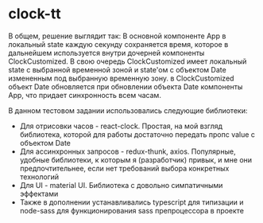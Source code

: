 # clock-tt

В общем, решение выглядит так: 
В основной компоненте App в локальный state каждую секунду сохраняется время, которое в дальнейшем используется внутри дочерней компоненты ClockCustomized. В свою очередь
ClockCustomized имеет локальный state с выбранной временной зоной и state'ом с объектом Date измененным под выбранную временную зону. в ClockCustomized объект Date 
обновляется при обновлении объекта Date компоненты App, что придает синхронность всем часам.

В данном тестовом задании использовались следующие библиотеки: 
  - Для отрисовки часов - react-clock. Простая, на мой взгляд библиотека, которой для работы достаточно передать пропс value с объектом Date
  - Для ассинхронных запросов - redux-thunk, axios. Популярные, удобные библиотеки, к которым я (разработчик) привык, и мне они предпочтительнее, если нет требований выбора конкретных технологий
  - Для UI - material UI. Библиотека с довольно симпатичными эффектами
  - Также в дополнении устанавливались typescript для типизации и node-sass для функционирования sass препроцессора в проекте